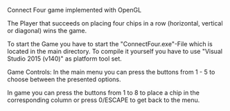 Connect Four game implemented with OpenGL

The Player that succeeds on placing four chips in a row (horizontal, vertical or diagonal) wins the game.

To start the Game you have to start the "ConnectFour.exe"-File which is located in the main directory.
To compile it yourself you have to use "Visual Studio 2015 (v140)" as platform tool set.

Game Controls:
In the main menu you can press the buttons from 1 - 5 to choose between the presented options.

In game you can press the buttons from 1 to 8 to place a chip in the corresponding column or press 0/ESCAPE to get back to the menu.
